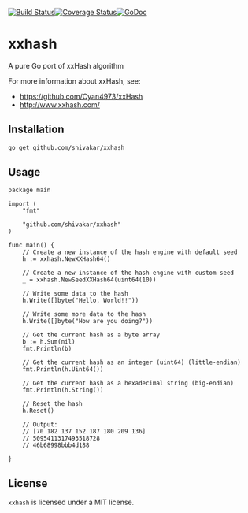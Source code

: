 [![Build Status](https://travis-ci.org/shivakar/xxhash.svg?branch=master)](https://travis-ci.org/shivakar/xxhash)[![Coverage Status](https://coveralls.io/repos/github/shivakar/xxhash/badge.svg?branch=master)](https://coveralls.io/github/shivakar/xxhash?branch=master)[![GoDoc](https://godoc.org/github.com/shivakar/xxhash?status.svg)](https://godoc.org/github.com/shivakar/xxhash)
# xxhash
A pure Go port of xxHash algorithm

For more information about xxHash, see:

* https://github.com/Cyan4973/xxHash
* http://www.xxhash.com/

## Installation

```bash
go get github.com/shivakar/xxhash
```

## Usage

```
package main

import (
    "fmt"

    "github.com/shivakar/xxhash"
)

func main() {
    // Create a new instance of the hash engine with default seed
    h := xxhash.NewXXHash64()

    // Create a new instance of the hash engine with custom seed
    _ = xxhash.NewSeedXXHash64(uint64(10))

    // Write some data to the hash
    h.Write([]byte("Hello, World!!"))

    // Write some more data to the hash
    h.Write([]byte("How are you doing?"))

    // Get the current hash as a byte array
    b := h.Sum(nil)
    fmt.Println(b)

    // Get the current hash as an integer (uint64) (little-endian)
    fmt.Println(h.Uint64())

    // Get the current hash as a hexadecimal string (big-endian)
    fmt.Println(h.String())

    // Reset the hash
    h.Reset()

    // Output:
    // [70 182 137 152 187 180 209 136]
    // 5095411317493518728
    // 46b68998bbb4d188

}

```

## License

`xxhash` is licensed under a MIT license.

